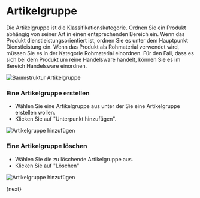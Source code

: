 <!-- add-breadcrumbs -->
# Artikelgruppe


Die Artikelgruppe ist die Klassifikationskategorie. Ordnen Sie ein Produkt abhängig von seiner Art in einen entsprechenden Bereich ein. Wenn das Produkt dienstleistungsorientiert ist, ordnen Sie es unter dem Hauptpunkt Dienstleistung ein. Wenn das Produkt als Rohmaterial verwendet wird, müssen Sie es in der Kategorie Rohmaterial einordnen. Für den Fall, dass es sich bei dem Produkt um reine Handelsware handelt, können Sie es im Bereich Handelsware einordnen.

<img class="screenshot" alt="Baumstruktur Artikelgruppe" src="{{docs_base_url}}/v13/assets/img/stock/item-group-tree.png">

### Eine Artikelgruppe erstellen

* Wählen Sie eine Artikelgruppe aus unter der Sie eine Artikelgruppe erstellen wollen.
* Klicken Sie auf "Unterpunkt hinzufügen".

<img class="screenshot" alt="Artikelgruppe hinzufügen" src="{{docs_base_url}}/v13/assets/img/stock/item-group-new.gif">

### Eine Artikelgruppe löschen
* Wählen Sie die zu löschende Artikelgruppe aus.
* Klicken Sie auf "Löschen"

<img class="screenshot" alt="Artikelgruppe hinzufügen" src="{{docs_base_url}}/v13/assets/img/stock/item-group-del.gif">

{next}
